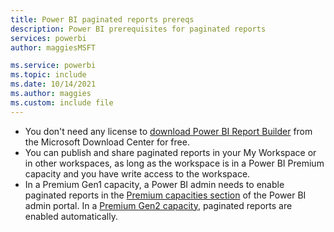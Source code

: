 ```yaml
---
title: Power BI paginated reports prereqs
description: Power BI prerequisites for paginated reports
services: powerbi
author: maggiesMSFT

ms.service: powerbi
ms.topic: include
ms.date: 10/14/2021
ms.author: maggies
ms.custom: include file
---
```


- You don't need any license to [download Power BI Report Builder](https://go.microsoft.com/fwlink/?linkid=2086513) from the Microsoft Download Center for free.
- You can publish and share paginated reports in your My Workspace or in other workspaces, as long as the workspace is in a Power BI Premium capacity and you have write access to the workspace. 
- In a Premium Gen1 capacity, a Power BI admin needs to enable paginated reports in the [Premium capacities section](../enterprise/service-admin-premium-workloads.md#paginated-reports) of the Power BI admin portal. In a [Premium Gen2 capacity](../enterprise/service-premium-gen2-what-is.md#paginated-reports), paginated reports are enabled automatically.
